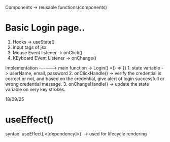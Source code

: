 Components -> reusable functions(components)

# Basic Login page..
1. Hooks -> useState()
2. input tags of jsx
3. Mouse Event listener -> onClick()
4. KEyboard EVent Listener -> onChange()

Implementation ------>
    main function ->  Login() =() => {}
    1. state variable -> userName, email, password
    2. onClickHandle() -> verify the credential is correct or not, and based on the credential, give alert of login successfull or
                           wrong  credential message.
    3. onChangeHandle() -> update the state variable on very key strokes.

    


18/09/25

# useEffect()
syntax 'useEffect(<function>,<[dependency]>)'
-> used for lifecycle rendering






